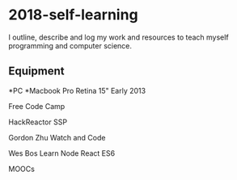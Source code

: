 # 2018-self-learning
I outline, describe and log my work and resources to teach myself programming and computer science.

## Equipment
*PC
*Macbook Pro Retina 15" Early 2013

Free Code Camp

HackReactor SSP

Gordon Zhu Watch and Code

Wes Bos
  Learn Node
  React
  ES6
  
  
MOOCs

